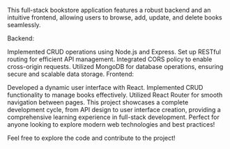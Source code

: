 This full-stack bookstore application features a robust backend and an intuitive frontend, allowing users to browse, add, update, and delete books seamlessly.

Backend:

Implemented CRUD operations using Node.js and Express.
Set up RESTful routing for efficient API management.
Integrated CORS policy to enable cross-origin requests.
Utilized MongoDB for database operations, ensuring secure and scalable data storage.
Frontend:

Developed a dynamic user interface with React.
Implemented CRUD functionality to manage books effectively.
Utilized React Router for smooth navigation between pages.
This project showcases a complete development cycle, from API design to user interface creation, providing a comprehensive learning experience in full-stack development. Perfect for anyone looking to explore modern web technologies and best practices!

Feel free to explore the code and contribute to the project!

